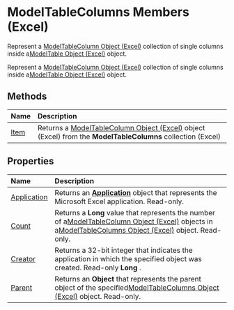 
# ModelTableColumns Members (Excel)
Represent a [ModelTableColumn Object (Excel)](8deb1b62-c089-e0c3-0320-2d4596e8f6e3.md) collection of single columns inside a[ModelTable Object (Excel)](c853beb6-f2e7-dda0-b33a-8110a6c23de8.md) object.

Represent a [ModelTableColumn Object (Excel)](8deb1b62-c089-e0c3-0320-2d4596e8f6e3.md) collection of single columns inside a[ModelTable Object (Excel)](c853beb6-f2e7-dda0-b33a-8110a6c23de8.md) object.


## Methods



|**Name**|**Description**|
|:-----|:-----|
|[Item](7ffd2dcd-5eb3-abd3-b1b8-414fb8828e31.md)|Returns a [ModelTableColumn Object (Excel)](8deb1b62-c089-e0c3-0320-2d4596e8f6e3.md) object (Excel) from the **ModelTableColumns** collection (Excel)|

## Properties



|**Name**|**Description**|
|:-----|:-----|
|[Application](cb086ea8-fcce-8c36-a92c-d006b774ff82.md)|Returns an  **[Application](19b73597-5cf9-4f56-8227-b5211f657f6f.md)** object that represents the Microsoft Excel application. Read-only.|
|[Count](fdbcd2ab-fe11-01c1-88ae-a9c9c766fb65.md)|Returns a  **Long** value that represents the number of a[ModelTableColumn Object (Excel)](8deb1b62-c089-e0c3-0320-2d4596e8f6e3.md) objects in a[ModelTableColumns Object (Excel)](6f7a0fcd-7e78-8c90-a3a1-058c803b2ee0.md) object. Read-only.|
|[Creator](7aaccf6c-547e-0414-5722-22cdb1b833d1.md)|Returns a 32-bit integer that indicates the application in which the specified object was created. Read-only  **Long** .|
|[Parent](73825fee-00f9-1298-eb05-4a68c88b1b1c.md)|Returns an  **Object** that represents the parent object of the specified[ModelTableColumns Object (Excel)](6f7a0fcd-7e78-8c90-a3a1-058c803b2ee0.md) object. Read-only.|
